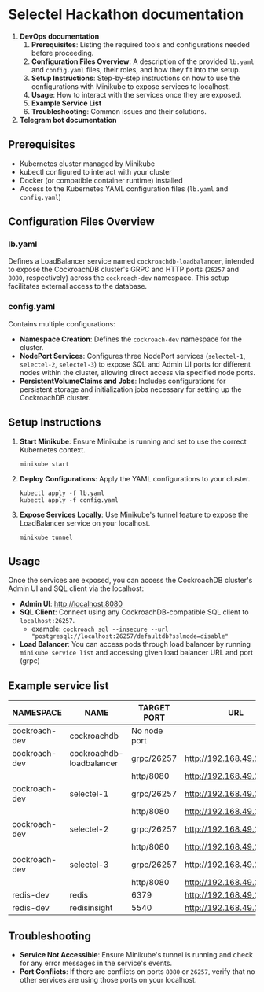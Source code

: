 
# Selectel Hackathon documentation
1. **DevOps documentation**
 	1. **Prerequisites**: Listing the required tools and configurations needed before proceeding.
	2. **Configuration Files Overview**: A description of the provided `lb.yaml` and `config.yaml` files, their roles, and how they fit into the setup.
	3. **Setup Instructions**: Step-by-step instructions on how to use the configurations with Minikube to expose services to localhost.
	4. **Usage**: How to interact with the services once they are exposed.
	5. **Example Service List**
	6. **Troubleshooting**: Common issues and their solutions.
3. **Telegram bot documentation**

## Prerequisites
- Kubernetes cluster managed by Minikube
- kubectl configured to interact with your cluster
- Docker (or compatible container runtime) installed
- Access to the Kubernetes YAML configuration files (`lb.yaml` and `config.yaml`)

## Configuration Files Overview
### lb.yaml
Defines a LoadBalancer service named `cockroachdb-loadbalancer`, intended to expose the CockroachDB 	cluster's GRPC and HTTP ports (`26257` and `8080`, respectively) across the `cockroach-dev` namespace. This setup facilitates external access to the database.

### config.yaml
Contains multiple configurations:
- **Namespace Creation**: Defines the `cockroach-dev` namespace for the cluster.
- **NodePort Services**: Configures three NodePort services (`selectel-1`, `selectel-2`, `selectel-3`) to expose SQL and Admin UI ports for different nodes within the cluster, allowing direct access via specified node ports.
- **PersistentVolumeClaims and Jobs**: Includes configurations for persistent storage and initialization jobs necessary for setting up the CockroachDB cluster.

## Setup Instructions
1. **Start Minikube**: Ensure Minikube is running and set to use the correct Kubernetes context.
   ```shell
   minikube start
   ```
2. **Deploy Configurations**: Apply the YAML configurations to your cluster.
   ```shell
   kubectl apply -f lb.yaml
   kubectl apply -f config.yaml
   ```
3. **Expose Services Locally**: Use Minikube's tunnel feature to expose the LoadBalancer service on your localhost.
   ```shell
   minikube tunnel
   ```

## Usage
Once the services are exposed, you can access the CockroachDB cluster's Admin UI and SQL client via the localhost:
 - **Admin UI**: [http://localhost:8080](http://localhost:8080)
 - **SQL Client**: Connect using any CockroachDB-compatible SQL client to `localhost:26257`.
	 - example: `cockroach sql --insecure --url "postgresql://localhost:26257/defaultdb?sslmode=disable"` 
- **Load Balancer**:  You can access pods through load balancer by running `minikube service list` and accessing given load balancer URL and port (grpc)

## Example service list

|    NAMESPACE   |           NAME           | TARGET PORT |            URL            |
|----------------|--------------------------|-------------|---------------------------|
| cockroach-dev  | cockroachdb              | No node port|                           |
| cockroach-dev  | cockroachdb-loadbalancer| grpc/26257  | http://192.168.49.2:32496 |
|                |                          | http/8080   | http://192.168.49.2:31363 |
| cockroach-dev  | selectel-1               | grpc/26257  | http://192.168.49.2:31257 |
|                |                          | http/8080   | http://192.168.49.2:31080 |
| cockroach-dev  | selectel-2               | grpc/26257  | http://192.168.49.2:31258 |
|                |                          | http/8080   | http://192.168.49.2:31180 |
| cockroach-dev  | selectel-3               | grpc/26257  | http://192.168.49.2:31259 |
|                |                          | http/8080   | http://192.168.49.2:31280 |
| redis-dev      | redis                    |      6379   | http://192.168.49.2:31740 |
| redis-dev      | redisinsight             |      5540   | http://192.168.49.2:30655 |



## Troubleshooting
- **Service Not Accessible**: Ensure Minikube's tunnel is running and check for any error messages in the service's events.
- **Port Conflicts**: If there are conflicts on ports `8080` or `26257`, verify that no other services are using those ports on your localhost.


